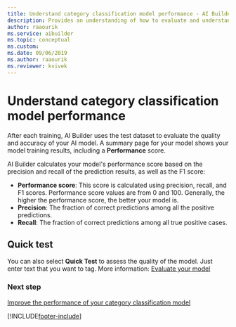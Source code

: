 ```yaml
---
title: Understand category classification model performance - AI Builder | Microsoft Docs
description: Provides an understanding of how to evaluate and understand category classification model performance
author: raaourik 
ms.service: aibuilder
ms.topic: conceptual
ms.custom: 
ms.date: 09/06/2019
ms.author: raaourik 
ms.reviewer: kvivek
---
```


# Understand category classification model performance

After each training, AI Builder uses the test dataset to evaluate the quality and accuracy of your AI model. A summary page for your model shows your model training results, including a **Performance** score.

AI Builder calculates your model's performance score based on the precision and recall of the prediction results, as well as the F1 score:

- **Performance score**: This score is calculated using precision, recall, and F1 scores. Performance score values are from 0 and 100. Generally, the higher the performance score, the better your model is.
- **Precision**: The fraction of correct predictions among all the positive predictions.
- **Recall**: The fraction of correct predictions among all true positive cases.

## Quick test

You can also select **Quick Test** to assess the quality of the model. Just enter text that you want to tag.  More information: [Evaluate your model](manage-model.md#evaluate-your-model)

### Next step

[Improve the performance of your category classification model](improve-text-classification-performance.md)


[!INCLUDE[footer-include](includes/footer-banner.md)]